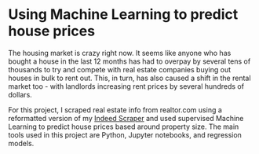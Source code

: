# Using Machine Learning to predict house prices

The housing market is crazy right now. It seems like anyone who has bought a house in the last 12 months has had to overpay by several tens of thousands to try and
compete with real estate companies buying out houses in bulk to rent out. This, in turn, has also caused a shift in the rental market too - with landlords increasing rent prices by several hundreds of dollars.

For this project, I scraped real estate info from realtor.com using a reformatted version of my [Indeed Scraper](https://github.com/michaelconnell10/Indeed-Scraper/blob/main/Indeed_Scraping.py) and used supervised Machine Learning to predict house prices based around property size. The main tools used in this project are Python, Jupyter notebooks, and regression models. 
